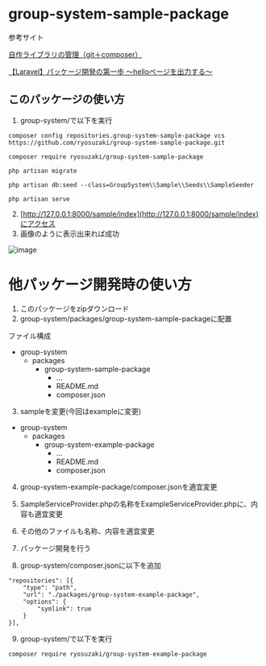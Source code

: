 # group-system-sample-package

参考サイト

[自作ライブラリの管理（git＋composer）](https://www.wetch.co.jp/%E8%87%AA%E4%BD%9C%E3%83%A9%E3%82%A4%E3%83%96%E3%83%A9%E3%83%AA%E3%81%AE%E7%AE%A1%E7%90%86%EF%BC%88git%EF%BC%8Bcomposer%EF%BC%89/)

[【Laravel】パッケージ開発の第一歩 〜helloページを出力する〜](https://qiita.com/nasteng/items/350fb46d3f08479a7bcf#laravel%E3%82%A2%E3%83%97%E3%83%AA%E3%82%B1%E3%83%BC%E3%82%B7%E3%83%A7%E3%83%B3%E5%81%B4%E3%81%AEcomposerjson%E3%82%92%E7%B7%A8%E9%9B%86)

## このパッケージの使い方

1. group-system/で以下を実行
```
composer config repositories.group-system-sample-package vcs https://github.com/ryosuzaki/group-system-sample-package.git

composer require ryosuzaki/group-system-sample-package

php artisan migrate

php artisan db:seed --class=GroupSystem\\Sample\\Seeds\\SampleSeeder

php artisan serve
```
2. [http://127.0.0.1:8000/sample/index](http://127.0.0.1:8000/sample/index)にアクセス
3. 画像のように表示出来れば成功

![image](https://user-images.githubusercontent.com/71608299/140604876-c0981eaf-04b9-4b3b-84c2-df8e065e6140.png)

# 他パッケージ開発時の使い方
1. このパッケージをzipダウンロード
2. group-system/packages/group-system-sample-packageに配置

ファイル構成
- group-system
   - packages
     - group-system-sample-package
       - ...
       - README.md
       - composer.json


3. sampleを変更(今回はexampleに変更)

- group-system
   - packages
     - group-system-example-package
       - ...
       - README.md
       - composer.json

4. group-system-example-package/composer.jsonを適宜変更

5. SampleServiceProvider.phpの名称をExampleServiceProvider.phpに、内容も適宜変更

6. その他のファイルも名称、内容を適宜変更

7. パッケージ開発を行う

8. group-system/composer.jsonに以下を追加

```
"repositories": [{
    "type": "path",
    "url": "./packages/group-system-example-package",
    "options": {
        "symlink": true
    }
}],
```

9. group-system/で以下を実行

```
composer require ryosuzaki/group-system-example-package
```


